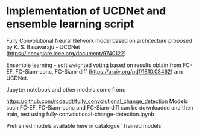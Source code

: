 # Implementation of UCDNet and ensemble learning script 
Fully Convolutional Neural Network model based on architecture proposed by K. S. Basavaraju - UCDNet (https://ieeexplore.ieee.org/document/9740122). 


Ensemble learning - soft weighted voting based on results obtain from FC-EF, FC-Siam-conc, FC-Siam-diff (https://arxiv.org/pdf/1810.08462) and UCDNet. 

Jupyter notebook and other models come from: 

https://github.com/rcdaudt/fully_convolutional_change_detection
Models  such FC-EF, FC-Siam-conc and FC-Siam-diff can be downloaded and then train, test using fully-convolutional-change-detection.ipynb

Pretrained models available here in catalogue 'Trained models'
